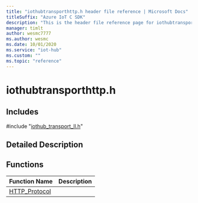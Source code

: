 ```yaml
---                             
title: "iothubtransporthttp.h header file reference | Microsoft Docs" 
titleSuffix: "Azure IoT C SDK"            
description: "This is the header file reference page for iothubtransporthttp.h in the Azure IoT C SDK. This SDK is used with Azure IoT Hub and Azure IoT Hub Device Provisioning Service"            
manager: timlt                 
author: wesmc7777              
ms.author: wesmc               
ms.date: 10/01/2020                    
ms.service: "iot-hub"             
ms.custom: ""                
ms.topic: "reference"        
---                            
```


# iothubtransporthttp.h 

## Includes

\#include "[iothub_transport_ll.h](iothub-transport-ll-h.md)"  

## Detailed Description

## Functions

Function Name                  | Description                                
--------------------------------|---------------------------------------------
[HTTP_Protocol](./iothubtransporthttp-h/http-protocol.md)            | 

